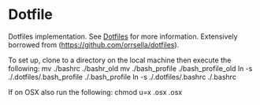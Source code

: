 # Dotfile

Dotfiles implementation. See [Dotfiles](https://dotfiles.github.io/) for more information. Extensively borrowed from
(https://github.com/orrsella/dotfiles).

To set up, clone to a directory on the local machine then execute the following:
mv ./bashrc ./bashr_old
mv ./bash_profile ./bash_profile_old
ln -s ./.dotfiles/.bash_profile ./.bash_profile
ln -s ./.dotfiles/.bashrc ./.bashrc

If on OSX also run the following:
chmod u=x .osx
.osx
